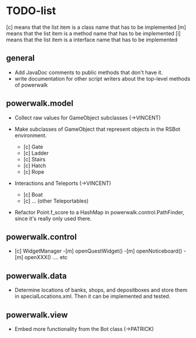TODO-list
=========

[c] means that the list item is a class name that has to be implemented
[m] means that the list item is a method name that has to be implemented
[i] means that the list item is a interface name that has to be implemented

general
-------
- Add JavaDoc comments to public methods that don't have it.
- write documentation for other script writers about the top-level methods of powerwalk

powerwalk.model
---------------
- Collect raw values for GameObject subclasses (->VINCENT)
- Make subclasses of GameObject that represent objects in the RSBot environment. 
    - [c] Gate
    - [c] Ladder
    - [c] Stairs
    - [c] Hatch
    - [c] Rope

- Interactions and Teleports (->VINCENT)
    - [c] Boat
    - [c] ... (other Teleportables)

- Refactor Point.f_score to a HashMap in powerwalk.control.PathFinder, since 
  it's really only used there.

powerwalk.control
-----------------
- [c] WidgetManager
    -[m] openQuestWidget()
    -[m] openNoticeboard()
    -[m] openXXX() .... etc

powerwalk.data
--------------
- Determine locations of banks, shops, and depositboxes and store them in 
  specialLocations.xml. Then it can be implemented and tested.

powerwalk.view
--------------
- Embed more functionality from the Bot class (->PATRICK)

